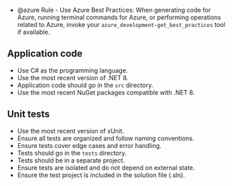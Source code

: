 - @azure Rule - Use Azure Best Practices: When generating code for Azure, running terminal commands for Azure, or performing operations related to Azure, invoke your `azure_development-get_best_practices` tool if available.

## Application code

- Use C# as the programming language.
- Use the most recent version of .NET 8.
- Application code should go in the `src` directory.
- Use the most recent NuGet packages compatible with .NET 8.

## Unit tests

- Use the most recent version of xUnit.
- Ensure all tests are organized and follow naming conventions.
- Ensure tests cover edge cases and error handling.
- Tests should go in the `tests` directory.
- Tests should be in a separate project.
- Ensure tests are isolated and do not depend on external state.
- Ensure the test project is included in the solution file (.sln).
